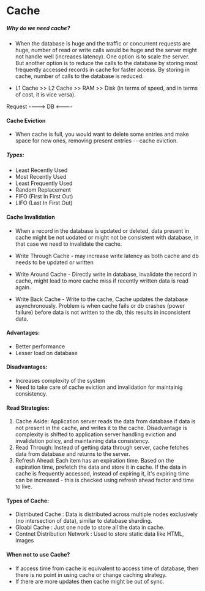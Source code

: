 # Cache

##### Why do we need cache?
 - When the database is huge and the traffic or concurrent requests are huge, number of read or write calls would be huge and the server might not handle well (increases latency). One option is to scale the server. But another option is to reduce the calls to the database by storing most frequently accessed records in cache for faster access. By storing in cache, number of calls to the database is reduced.

 - L1 Cache >> L2 Cache >> RAM >> Disk (in terms of speed, and in terms of cost, it is vice versa).


 Request ----> DB 
         <----

#### Cache Eviction
- When cache is full, you would want to delete some entries and make space for new ones, removing present entries -- cache eviction.

##### Types:
- Least Recently Used
- Most Recently Used
- Least Frequently Used
- Random Replacement
- FIFO (First In First Out)
- LIFO (Last In First Out)



#### Cache Invalidation
- When a record in the database is updated or deleted, data present in cache might be not uodated or might not be consistent with database, in that case we need to invalidate the cache.

- Write Through Cache - may increase write latency as both cache and db needs to be updated or written
- Write Around Cache - Directly write in database, invalidate the record in cache, might lead to more cache miss if recently written data is read again.
- Write Back Cache - Write to the cache, Cache updates the database asynchronously. Problem is when cache fails or db crashes (power failure) before data is not written to the db, this results in inconsistent data.

#### Advantages:
- Better performance
- Lesser load on database

#### Disadvantages:
 - Increases complexity of the system
 - Need to take care of cache eviction and invalidation for maintainig consistency.

#### Read Strategies:
1. Cache Aside: Application server reads the data from database if data is not present in the cache, and writes it to the cache. Disadvantage is complexity is shifted to application server handling eviction and invalidation policy, and maintaining data consistency.
2. Read Through: Instead of getting data through server, cache fetches data from database and returns to the server.
3. Refresh Ahead: Each item has an expiration time. Based on the expiration time, prefetch the data and store it in cache. If the data in cache is frequently accessed, instead of expiring it, it's expiring time can be increased  - this is checked using refresh ahead factor and time to live.


#### Types of Cache:
- Distributed Cache : Data is distributed across multiple nodes exclusively (no intersection of data), similar to database sharding.
- Gloabl Cache : Just one node to store all the data in cache.
- Contnet Distribution Network : Used to store static data like HTML, images

#### When not to use Cache?
- If access time from cache is equivalent to access time of database, then there is no point in using cache or change caching strategy.
- If there are more updates then cache might be out of sync.